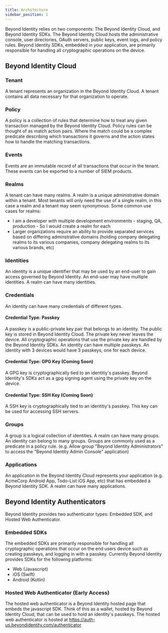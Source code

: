 ```yaml
---
title: Architecture
sidebar_position: 1
---
```


Beyond Identity relies on two components: The Beyond Identity Cloud, and Beyond Identity SDKs. The Beyond Identity Cloud hosts the administrative console, user directories, OAuth servers, public keys, event logs, and policy rules. Beyond Identity SDKs, embedded in your application, are primarily responsible for handling all cryptographic operations on the device.

## Beyond Identity Cloud

### Tenant
A tenant represents an organization in the Beyond Identity Cloud. A tenant contains all data necessary for that organization to operate.

### Policy
A policy is a collection of rules that determine how to treat any given transaction managed by the Beyond Identity Cloud. Policy rules can be thought of as match action pairs. Where the match could be a complex predicate describing which transactions it governs and the action states how to handle the matching transactions.

### Events
Events are an immutable record of all transactions that occur in the tenant. These events can be exported to a number of SIEM products. 

### Realms
A tenant can have many realms. A realm is a unique administrative domain within a tenant. Most tenants will only need the use of a single realm, in this case a realm and a tenant may seem synonymous. Some common use cases for realms:
 - I am a developer with multiple development environments - staging, QA, production - So I would create a realm for each
 - Larger organizations require an ability to provide separated services based on differing adminstrative domains (holding company delegating realms to its various companies, company delegating realms to its various brands, etc)

### Identities
 An identity is a unique identifier that may be used by an end-user to gain access governed by Beyond Identity. An end-user may have multiple identities. A realm can have many identities.

### Credentials
An identity can have many credentials of different types. 

#### Credential Type: Passkey
A passkey is a public-private key pair that belongs to an identity. The public key is stored in Beyond Identity Cloud. The private key never leaves the device. All cryptographic operations that use the private key are handled by the Beyond Identity SDKs. An identity can have multiple passkeys. An identity with 3 devices would have 3 passkeys, one for each device. 

#### Credential Type: GPG Key (Coming Soon)
A GPG key is cryptographically tied to an identitiy's passkey. Beyond Identity's SDKs act as a gpg signing agent using the private key on the device. 

#### Credential Type: SSH Key (Coming Soon)
A SSH key is cryptographically tied to an identitiy's passkey. This key can be used for accessing SSH servers. 

### Groups
A group is a logical collection of identities. A realm can have many groups. An identity can belong to many groups. Groups are commonly used as a predicate in a policy rule. (e.g. Allow group "Beyond Identity Administrators" to access the "Beyond Identity Admin Console" application)

### Applications
An application in the Beyond Identity Cloud represents your application (e.g. AcmeCorp Android App, Todo-List iOS App, etc) that has embedded a Beyond Identity SDK. A realm can have many applications.

## Beyond Identity Authenticators
Beyond Identity provides two authenticator types: Embedded SDK, and Hosted Web Authenticator. 
### Embedded SDKs
The embedded SDKs are primarily responsible for handling all cryptographic operations that occur on the end users device such as creating passkeys, and logging in with a passkey. Currently Beyond Identity provides SDKs for the following platforms:
 - Web (Javascript)
 - iOS (Swift)
 - Android (Kotlin)

### Hosted Web Authenticator (Early Access)
The hosted web authenticator is a Beyond Identity hosted page that embeds the javascript SDK. Think of this as a wallet, hosted by Beyond Identity Cloud, that can be used to hold an identity's passkeys. The hosted web authenticator is hosted at https://auth-us.beyondidentity.com/authenticator
